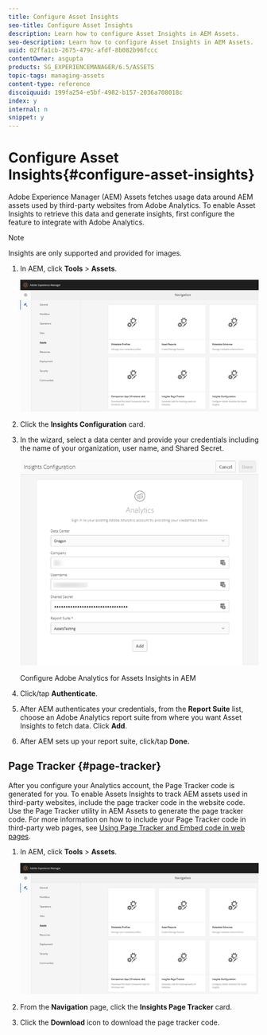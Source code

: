 ```yaml
---
title: Configure Asset Insights
seo-title: Configure Asset Insights
description: Learn how to configure Asset Insights in AEM Assets.
seo-description: Learn how to configure Asset Insights in AEM Assets.
uuid: 02ffa1cb-2675-479c-afdf-8b082b96fccc
contentOwner: asgupta
products: SG_EXPERIENCEMANAGER/6.5/ASSETS
topic-tags: managing-assets
content-type: reference
discoiquuid: 199fa254-e5bf-4982-b157-2036a708018c
index: y
internal: n
snippet: y
---
```


# Configure Asset Insights{#configure-asset-insights}

Adobe Experience Manager (AEM) Assets fetches usage data around AEM assets used by third-party websites from Adobe Analytics. To enable Asset Insights to retrieve this data and generate insights, first configure the feature to integrate with Adobe Analytics.

>[!NOTE]
>
>Insights are only supported and provided for images.

1. In AEM, click **Tools** &gt; **Assets**. 

   ![](assets/chlimage_1-72.png)

1. Click the **Insights Configuration** card.
1. In the wizard, select a data center and provide your credentials including the name of your organization, user name, and Shared Secret.

   ![Configure Adobe Analytics for Assets Insights in AEM](assets/insights_config2.png)

   Configure Adobe Analytics for Assets Insights in AEM

1. Click/tap **Authenticate**.
1. After AEM authenticates your credentials, from the **Report Suite** list, choose an Adobe Analytics report suite from where you want Asset Insights to fetch data. Click **Add**.
1. After AEM sets up your report suite, click/tap **Done.**

## Page Tracker {#page-tracker}

After you configure your Analytics account, the Page Tracker code is generated for you. To enable Assets Insights to track AEM assets used in third-party websites, include the page tracker code in the website code. Use the Page Tracker utility in AEM Assets to generate the page tracker code. For more information on how to include your Page Tracker code in third-party web pages, see [Using Page Tracker and Embed code in web pages](/assets/using/touch-ui-using-page-tracker.md).

1. In AEM, click **Tools** &gt; **Assets**.

   ![](assets/chlimage_1-73.png)

1. From the **Navigation** page, click the **Insights Page Tracker** card.
1. Click the **Download** icon to download the page tracker code.


